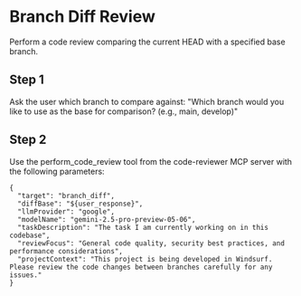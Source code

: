 # Branch Diff Review

Perform a code review comparing the current HEAD with a specified base branch.

## Step 1

Ask the user which branch to compare against:
"Which branch would you like to use as the base for comparison? (e.g., main, develop)"

## Step 2

Use the perform_code_review tool from the code-reviewer MCP server with the following parameters:
```
{
  "target": "branch_diff",
  "diffBase": "${user_response}",
  "llmProvider": "google",
  "modelName": "gemini-2.5-pro-preview-05-06",
  "taskDescription": "The task I am currently working on in this codebase",
  "reviewFocus": "General code quality, security best practices, and performance considerations",
  "projectContext": "This project is being developed in Windsurf. Please review the code changes between branches carefully for any issues."
}
```

<!-- 
Notes:
1. Consider updating the model name to the latest available model from Google
2. Customize the taskDescription with specific context for better review results
3. IMPORTANT: The MCP server sanitizes the diffBase parameter to prevent command injection attacks,
   but you should still avoid using branch names containing special characters
-->

